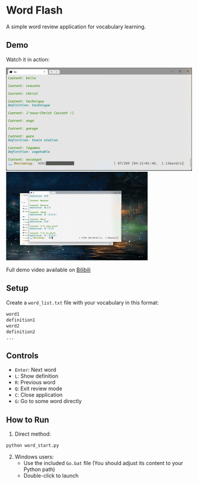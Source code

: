 # Word Flash
A simple word review application for vocabulary learning.

## Demo
Watch it in action:

![Application Interface](assets/video/demo.png)
![Demo Animation](assets/video/gif_demo.gif)

Full demo video available on [Bilibili](https://www.bilibili.com/video/BV1rB9vYGE8M/)

## Setup
Create a `word_list.txt` file with your vocabulary in this format:
```
word1
definition1
word2
definition2
...
```

## Controls
- `Enter`: Next word
- `L`: Show definition
- `R`: Previous word
- `Q`: Exit review mode
- `C`: Close application
- `G`: Go to some word directly

## How to Run
1. Direct method:
```bash
python word_start.py
```

2. Windows users:
	- Use the included `Go.bat` file (You should adjust its content to your Python path)
	- Double-click to launch
